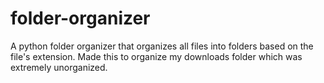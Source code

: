 # folder-organizer
A python folder organizer that organizes all files into folders based on the file's extension.
Made this to organize my downloads folder which was extremely unorganized.
